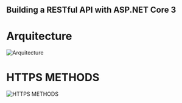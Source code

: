 ## Building a RESTful API with ASP.NET Core 3

# Arquitecture
![Arquitecture](https://drive.google.com/file/d/1qkGkq_-0Br_P06_OJdMB8IUx6LWCqbtK/view?usp=sharing)

# HTTPS METHODS
![HTTPS METHODS](https://drive.google.com/file/d/1z_NKzVwebto-Mxuky2iVtgIogtNemgtw/view?usp=sharing)
